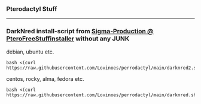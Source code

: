 ### Pterodactyl Stuff

***
### DarkNred install-script from [Sigma-Production @ PteroFreeStuffinstaller](https://github.com/Sigma-Production/PteroFreeStuffinstaller) without any JUNK
debian, ubuntu etc.
```shell
bash <(curl https://raw.githubusercontent.com/Lovinoes/perrodactyl/main/darknred2.sh)
```

centos, rocky, alma, fedora etc.
```shell
bash <(curl https://raw.githubusercontent.com/Lovinoes/perrodactyl/main/darknred.sh)
```

